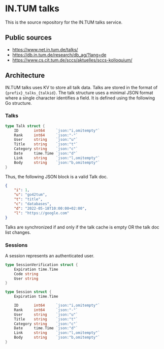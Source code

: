 # IN.TUM talks

This is the source repository for the IN.TUM talks service.

## Public sources
- https://www.net.in.tum.de/talks/
- https://db.in.tum.de/research/db_ag/?lang=de
- https://www.cs.cit.tum.de/sccs/aktuelles/sccs-kolloquium/

## Architecture

IN.TUM talks uses KV to store all talk data. Talks are stored in the format of `{prefix}_talks_{talkid}`.
The talk structure uses a minimal JSON format where a single character identifies a field. It is defined using
the following Go structure.

### Talks

```go
type Talk struct {
	ID       int64     `json:"i,omitempty"`
	Rank     int64     `json:"-"`
	User     string    `json:"u"`
	Title    string    `json:"t"`
	Category string    `json:"c"`
	Date     time.Time `json:"d"`
	Link     string    `json:"l,omitempty"`
	Body     string    `json:"b,omitempty"`
}
```

Thus, the following JSON block is a valid Talk doc.

```json
{
    "i": 1,
    "u": "go42tum",
    "t": "title",
    "c": "databases",
    "d": "2022-05-18T10:00:00+02:00",
    "l": "https://google.com"
}
```

Talks are synchronized if and only if the talk cache is empty OR the talk doc list changes.

### Sessions

A session represents an authenticated user.

```go
type SessionVerification struct {
	Expiration time.Time
	Code string
	User string
}
```

```go
type Session struct {
	Expiration time.Time

	ID       int64     `json:"i,omitempty"`
	Rank     int64     `json:"-"`
	User     string    `json:"u"`
	Title    string    `json:"t"`
	Category string    `json:"c"`
	Date     time.Time `json:"d"`
	Link     string    `json:"l,omitempty"`
	Body     string    `json:"b,omitempty"`
}
```